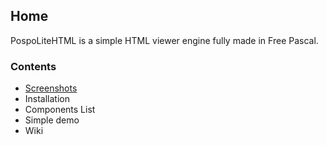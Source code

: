 ## Home

PospoLiteHTML is a simple HTML viewer engine fully made in Free Pascal.

### Contents

- [Screenshots](/screenshots)
- Installation
- Components List
- Simple demo
- Wiki
